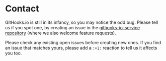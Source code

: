 # Contact
GitHooks.io is still in its infancy, so you may notice the odd bug. Please tell us if you spot one, by creating an issue in the [githooks-io-service repository](https://github.com/GitHooksIO/githooks-io-service/issues) (where we also welcome feature requests).

Please check any existing open issues before creating new ones. If you find an issue that matches yours, please add a `:+1:` reaction to tell us it affects you too.
